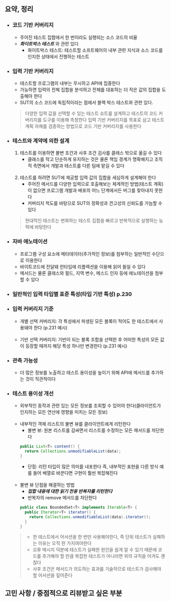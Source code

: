 ## 요약, 정리  

  - ### 코드 기반 커버리지
    - 주어진 테스트 집합에서 한 번이라도 실행되는 소스 코드의 비율
    - ***화이트박스 테스트*** 와 관련 있다
      - 화이트박스 테스트: 테스트할 소프트웨어의 내부 관련 지식과 소스 코드를 인지한 상태에서 진행하는 테스트

  - ### 입력 기반 커버리지
    - 테스트할 프로그램의 내부는 무시하고 API에 집중한다
    - 가능하면 입력의 전체 집합을 분석하고 전체를 대표하는 더 작은 값의 집합을 도출해야 한다
    - SUT의 소스 코드에 독립적이라는 점에서 블랙 박스 테스트와 관련 있다.

    > 다양한 입력 값을 선택할 수 있는 테스트 슈트를 설계하고 테스트의 코드 커버리지를 도구를 이용해 측정한다
      입력 기반 커버리지를 목표로 삼고 테스트 계획 자체를 검증하는 방법으로 코드 기반 커버리지를 사용한다

  - ### 테스트와 계약에 의한 설계
    1. 테스트를 이용하면 불변 조건과 사후 조건 검사를 클래스 밖으로 옮길 수 있다
        - 클래스를 작고 단순하게 유지하는 것은 물론 책임 경계가 명확해지고 조직적 측면에서 개발과 테스트를 다른 팀에 맡길 수 있다
    <br><Br>
    2. 테스트를 하려면 SUT에 제공할 입력 값의 집합을 세심하게 설계해야 한다
        - 주어진 메서드를 다양한 입력으로 호출해보는 체계적인 방법(테스트 계획)이 없으면 프로그램 개발과 배포의 어느 단계에서든 버그를 찾아내지 못한다
        - 커버리지 척도를 바탕으로 SUT의 정확성과 견고성의 신뢰도를 가늠할 수 있다

    > 현대적인 테스트는 변화하는 테스트 집합을 빠르고 반복적으로 실행하는 능력에 바탕한다

  - ### 자바 애노테이션
    - 프로그램 구성 요소에 메타데이터(추가적인 정보)를 첨부하는 일반적인 수단으로 이용한다
    - 바이트코드에 전달돼 런타임에 리플렉션을 이용해 읽어 들일 수 있다
    - 메서드는 물론 클래스와 필드, 지역 변수, 메스드 인자 등에 애노테이션을 첨부할 수 있다

  - ### 일반적인 입력 타입별 표준 특성(타입 기반 특성) p.230

  - ### 입력 커버리지 기준
    - 개별 선택 커버리지: 각 특성에서 파생된 모든 블록이 적어도 한 테스트에서 사용돼야 한다 (p.231 예시)
    <br><br>
    - 기반 선택 커버리지: 기반이 되는 블록 조합을 선택한 후 어떠한 특성의 모든 값이 등장할 때까지 해당 특성 하나만 변경한다 (p.231 예시)

  - ### 관측 가능성
    - 더 많은 정보를 노출하고 테스트 용이성을 높이기 위해 API에 메서드를 추가하는 것이 직관적이다

  - ### 테스트 용이성 개선
    - 외부적인 동작과 관련 있는 모든 정보를 조회할 수 있어야 한다(클라이언트가 인지하는 모든 연산에 영향을 미치는 모든 정보)
    <br><br>
    - 내부적인 객체 리스트의 불변 뷰를 클라이언트에게 리턴한다
      - 불변 뷰: 원본 리스트를 감싸면서 리스트를 수정하는 모든 메서드를 차단한다
      ```java
      public List<T> content() {
        return Collections.unmodifiableList(data);
      }
      ```
      - 단점: 리턴 타입이 많은 의미를 내포한다 즉, 내부적인 표현을 다른 방식 예를 들어 배열로 바꾼다면 구현이 훨씬 복잡해진다
    <br><Br>
    - 불변 뷰 단점을 해결하는 방법
      - ***집합 내용에 대한 읽기 전용 반복자를 리턴한다***
      - 반복자의 remove 메서드를 차단한다
      ```java
      public class BoundedSet<T> implements Iterable<T> {
        public Iterator<T> iterator() {
          return Collections.unmodifiableList(data).iterator();
        }
      }
      ```

    > - 한 테스트에서 어서션을 한 번만 사용해야한다, 즉 단위 테스트가 실패하는 이유는 오직 한 가지여야한다  
    > - 오류 메시지 덕분에 테스트가 실패한 원인을 쉽게 알 수 있기 때문에 코드를 추가해야 할 만큼 복잡한 테스트가 아니라면 위의 규칙을 어겨도 괜찮다  
    > - 사후 조건은 메서드가 의도하는 효과를 기술하므로 테스트가 검사해야 할 어서션을 짚어준다  
  
## 고민 사항 / 중점적으로 리뷰받고 싶은 부분

_<!-- 함께 고민해주었으면 하는 부분 -->_
